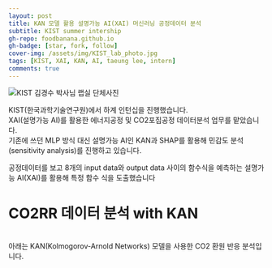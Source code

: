 ```yaml
---
layout: post
title: KAN 모델 활용 설명가능 AI(XAI) 머신러닝 공정데이터 분석
subtitle: KIST summer intership
gh-repo: foodbanana.github.io
gh-badge: [star, fork, follow]
cover-img: /assets/img/KIST_lab_photo.jpg
tags: [KIST, XAI, KAN, AI, taeung lee, intern]
comments: true
---
```


![KIST 김경수 박사님 랩실 단체사진](/assets/img/KIST_lab_photo.jpg)



KIST(한국과학기술연구원)에서 하계 인턴십을 진행했습니다. <br>
XAI(설명가능 AI)를 활용한 에너지공정 및 CO2포집공정 데이터분석 업무를 맡았습니다. <br>
기존에 쓰던 MLP 방식 대신 설명가능 AI인 KAN과 SHAP를 활용해 민감도 분석(sensitivity analysis)를 진행하고 있습니다.  <br>

공정데이터를 보고 8개의 input data와 output data 사이의 함수식을 예측하는 설명가능 AI(XAI)를 활용해 특정 함수 식을 도출했습니다  <br>

# CO2RR 데이터 분석 with KAN  

 <br>
아래는 KAN(Kolmogorov-Arnold Networks) 모델을 사용한 CO2 환원 반응 분석입니다.  <br>

<script src="https://gist.github.com/foodbanana/67fa33a6481bbeabe2cf171da1a64511.js"></script>

